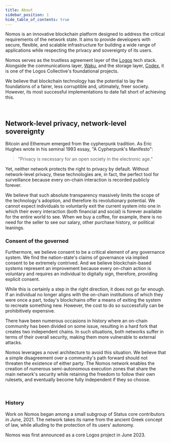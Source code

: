 ```yaml
---
title: About
sidebar_position: 1
hide_table_of_contents: true
---
```


Nomos is an innovative blockchain platform designed to address the critical requirements of the network state. It aims to provide developers with secure, flexible, and scalable infrastructure for building a wide range of applications while respecting the privacy and sovereignty of its users.

Nomos serves as the trustless agreement layer of the [Logos](https://logos.co/) tech stack. Alongside the communications layer, [Waku](https://waku.org/), and the storage layer, [Codex](https://codex.storage/), it is one of the Logos Collective's foundational projects.

We believe that blockchain technology has the potential to lay the foundations of a fairer, less corruptible and, ultimately, freer society. However, its most successful implementations to date fall short of achieving this. 

<br/>

## Network-level privacy, network-level sovereignty

Bitcoin and Ethereum emerged from the cypherpunk tradition. As Eric Hughes wrote in his seminal 1993 essay, "A Cypherpunk's Manifesto":

> "Privacy is necessary for an open society in the electronic age."

Yet, neither network protects the right to privacy by default. Without network-level privacy, these technologies are, in fact, the perfect tool for surveillance because every on-chain interaction is recorded publicly forever.

We believe that such absolute transparency massively limits the scope of the technology's adoption, and therefore its revolutionary potential. We cannot expect individuals to voluntarily exit the current system into one in which their every interaction (both financial and social) is forever available for the entire world to see. When we buy a coffee, for example, there is no need for the seller to see our salary, other purchase history, or political leanings.

### Consent of the governed

Furthermore, we believe consent to be a critical element of any governance system. We find the nation-state's claims of governance via implied consent to be extremely contrived.  And we believe blockchain-based systems represent an improvement because every on-chain action is voluntary and requires an individual to digitally sign, therefore, providing explicit consent.

While this is certainly a step in the right direction, it does not go far enough. If an individual no longer aligns with the on-chain institutions of which they were once a part, today's blockchains offer a means of exiting the system to recreate something new. However, the cost to do so successfully can be prohibitively expensive.

There have been numerous occasions in history where an on-chain community has been divided on some issue, resulting in a hard fork that creates two independent chains. In such situations, both networks suffer in terms of their overall security, making them more vulnerable to external attacks.

Nomos leverages a novel architecture to avoid this situation. We believe that a simple disagreement over a community's path forward should not threaten the existence of either party. The Nomos network enables the creation of numerous semi-autonomous execution zones that share the main network's security while retaining the freedom to follow their own rulesets, and eventually become fully independent if they so choose.

<br/>

### History

Work on Nomos began among a small subgroup of Status core contributors in June, 2021. The network takes its name from the ancient Greek concept of law, while alluding to the protection of its users’ autonomy.

Nomos was first announced as a core Logos project in June 2023.